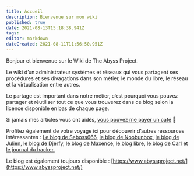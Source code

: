 ```yaml
---
title: Accueil
description: Bienvenue sur mon wiki
published: true
date: 2021-08-13T15:18:38.941Z
tags: 
editor: markdown
dateCreated: 2021-08-11T11:56:50.951Z
---
```


Bonjour et bienvenue sur le Wiki de The Abyss Project.

Le wiki d’un administrateur systèmes et réseaux qui vous partagent ses procédures et ses divagations dans son métier, le monde du libre, le réseau et la virtualisation entre autres.

Le partage est important dans notre métier, c’est pourquoi vous pouvez partager et réutiliser tout ce que vous trouverez dans ce blog selon la licence disponible en bas de chaque page.

Si jamais mes articles vous ont aidés, [vous pouvez me payer un café](https://www.paypal.me/NSimond) 🙂

Profitez également de votre voyage ici pour découvrir d’autres ressources intéressantes : [Le blog de Seboss666](https://blog.seboss666.info/), [le blog de Noobunbox](https://www.noobunbox.net/), [le blog de Julien](https://computerz.solutions/), [le blog de Djerfy](https://xorhak.io/), [le blog de Maxence](https://www.flemzord.fr/), [le blog libre](https://www.blog-libre.org/), [le blog de Carl](https://carlchenet.com/) et [le journal du hacker.](https://www.journalduhacker.net/)

Le blog est également toujours disponible : [https://www.abyssproject.net/](https://www.abyssproject.net/)
